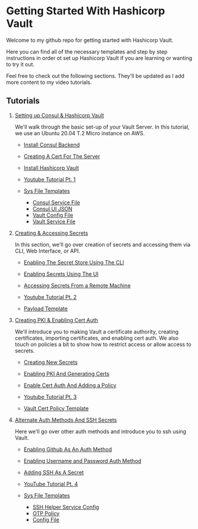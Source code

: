 # Getting Started With Hashicorp Vault

Welcome to my github repo for getting started with Hashicorp Vault. 

Here you can find all of the necessary templates and step by step instructions in order ot set up Hashicorp Vault if you are learning or wanting to try it out. 

Feel free to check out the following sections. They'll be updated as I add more content to my video tutorials.

## Tutorials

1. [Setting up Consul & Hashicorp Vault](getting-started/)
    
    We'll walk through the basic set-up of your Vault Server. In this tutorial, we use an Ubuntu 20.04 T.2 Micro instance on AWS.

    - [Install Consul Backend](https://github.com/b1tsized/vault-tutorial/tree/main/getting-started#installing-consul-backend)
    - [Creating A Cert For The Server](https://github.com/b1tsized/vault-tutorial/tree/main/getting-started#creating-a-cert-for-the-server)
    - [Install Hashicorp Vault](https://github.com/b1tsized/vault-tutorial/tree/main/getting-started#install-hashicorp-vault)

    - [Youtube Tutorial Pt. 1](https://youtu.be/b_2lo30g0RU)
    - [Sys File Templates](getting-started/sys_file_templates)
        + [Consul Service File](getting-started/sys_file_templates/consul.service)
        + [Consul UI JSON](getting-started/sys_file_templates/ui.json)
        + [Vault Config File](getting-started/sys_file_templates/config.hcl)
        + [Vault Service File](getting-started/sys_file_templates/vault.service)

2. [Creating & Accessing Secrets](creating-and-accessing-secrets)
    
    In this section, we'll go over creation of secrets and accessing them via CLI, Web Interface, or API. 

    - [Enabling The Secret Store Using The CLI](https://github.com/b1tsized/vault-tutorial/tree/main/creating-and-accessing-secrets#enabling-your-secret-store-using-cli)
    - [Enabling Secrets Using The UI](https://github.com/b1tsized/vault-tutorial/tree/main/creating-and-accessing-secrets#enabling-secrets-via-the-ui)
    - [Accessing Secrets From a Remote Machine](https://github.com/b1tsized/vault-tutorial/tree/main/creating-and-accessing-secrets#accessing-secrets-from-a-remote-machine)
    
    - [Youtube Tutorial Pt. 2](https://youtu.be/LEpk376fc-U)
    - [Payload Template](creating-and-accessing-secrets/template/payload.json)

3. [Creating PKI & Enabling Cert Auth](creating-pki-and-enabling-cert-auth)
    
    We'll introduce you to making Vault a certificate authority, creating certificates, importing certificates, and enabling cert auth. We also touch on policies a bit to show how to restrict access or allow access to secrets.
    
    - [Creating New Secrets](https://github.com/b1tsized/vault-tutorial/tree/main/creating-pki-and-enabling-cert-auth#creating-new-secrets)
    - [Enabling PKI And Generating Certs](https://github.com/b1tsized/vault-tutorial/tree/main/creating-pki-and-enabling-cert-auth#enabling-pki-generating-certs-and-signing-them-through-the-cli)
    - [Enable Cert Auth And Adding a Policy](https://github.com/b1tsized/vault-tutorial/tree/main/creating-pki-and-enabling-cert-auth#enable-cert-auth-and-attaching-a-policy)

    - [Youtube Tutorial Pt. 3](https://youtu.be/_Nqx0guy5RY)
    - [Vault Cert Policy Template](creating-pki-and-enabling-cert-auth/template/vault-cert.hcl)

4. [Alternate Auth Methods And SSH Secrets](alternate-auth-methods-and-ssh-secrets)
    
    Here we'll go over other auth methods and introduce you to ssh using Vault.

    - [Enabling Github As An Auth Method](https://github.com/b1tsized/vault-tutorial/tree/main/alternate-auth-methods-and-ssh-secrets#enabling-github-as-an-auth-method)
    - [Enabling Username and Password Auth Method](https://github.com/b1tsized/vault-tutorial/tree/main/alternate-auth-methods-and-ssh-secrets#enabling-username--password-for-auth-method)
    - [Adding SSH As A Secret](https://github.com/b1tsized/vault-tutorial/tree/main/alternate-auth-methods-and-ssh-secrets#adding-ssh-as-a-secret)

    - [YouTube Tutorial Pt. 4](https://youtu.be/R3BzNcJk8YQ)
    - [Sys File Templates](alternate-auth-methods-and-ssh-secrets/template/)
        + [SSH Helper Service Config](alternate-auth-methods-and-ssh-secrets/template/config.hcl)
        + [OTP Policy](alternate-auth-methods-and-ssh-secrets/template/otp-policy.hcl)
        + [Config File](alternate-auth-methods-and-ssh-secrets/template/config.hcl)